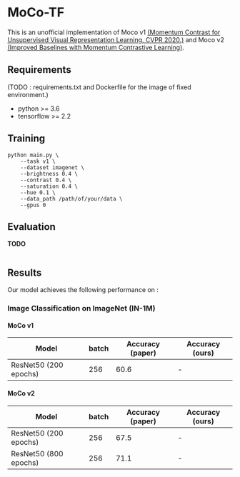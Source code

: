 # MoCo-TF

This is an unofficial implementation of Moco v1 [(Momentum Contrast for Unsupervised Visual Representation Learning, CVPR 2020.)](https://arxiv.org/abs/1911.05722) and Moco v2 [(Improved Baselines with Momentum Contrastive Learning)](https://arxiv.org/abs/2003.04297).  
  
## Requirements
(TODO : requirements.txt and Dockerfile for the image of fixed environment.)
- python >= 3.6
- tensorflow >= 2.2

## Training
```
python main.py \
    --task v1 \
    --dataset imagenet \
    --brightness 0.4 \
    --contrast 0.4 \
    --saturation 0.4 \
    --hue 0.1 \
    --data_path /path/of/your/data \
    --gpus 0
```

## Evaluation
**TODO**
```
```

## Results
Our model achieves the following performance on :
### Image Classification on ImageNet (IN-1M)
#### MoCo v1
|         Model         | batch | Accuracy (paper) | Accuracy (ours) |
| --------------------- | ----- | ---------------- | --------------- |
| ResNet50 (200 epochs) |  256  |       60.6       |       -         |
  
#### MoCo v2
|         Model         | batch | Accuracy (paper) | Accuracy (ours) |
| --------------------- | ----- | ---------------- | --------------- |
| ResNet50 (200 epochs) |  256  |       67.5       |        -        |
| ResNet50 (800 epochs) |  256  |       71.1       |        -        |

